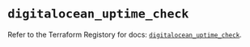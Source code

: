 # `digitalocean_uptime_check`

Refer to the Terraform Registory for docs: [`digitalocean_uptime_check`](https://registry.terraform.io/providers/digitalocean/digitalocean/2.31.0/docs/resources/uptime_check).
